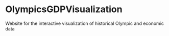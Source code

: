# OlympicsGDPVisualization
Website for the interactive visualization of historical Olympic and economic data
